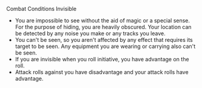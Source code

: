 Combat
Conditions
Invisible
<ul>
  <li>
    You are impossible to see without the aid of magic or a special sense. For the purpose of hiding, you are heavily obscured. Your location can be detected by any noise you make or any tracks you leave.
  </li>
  <li>You can't be seen, so you aren't affected by any effect that requires its target to be seen. Any equipment you are wearing or carrying also can't be seen.</li>
  <li>If you are invisible when you roll initiative, you have advantage on the roll.</li>
  <li>
    Attack rolls against you have disadvantage and your attack rolls have advantage.
  </li>
</ul>
